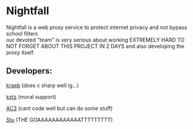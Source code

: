 # Nightfall

Nightfall is a web proxy service to protect internet privacy and not bypass school filters <br>
our devoted "team" is very serious about working EXTREMELY HARD TO NOT FORGET ABOUT THIS PROJECT IN 2 DAYS and also developing the proxy itself. 

## Developers:
[kraeb](https://discord.com/users/721608676783423499) (does c sharp well ig...)
 
[kxtz](https://discord.com/users/952792525637312552) (moral support)
 
[AC3](https://discord.com/users/917886650951008276) (cant code well but can do some stuff)
 
[Stu](https://discord.com/users/879868861162324049) (THE GOAAAAAAAAAAAATTTTTTTTT)

